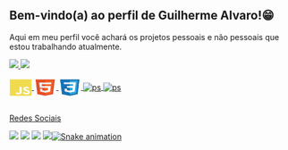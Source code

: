 ## Bem-vindo(a) ao perfil de Guilherme Alvaro!😁

Aqui em meu perfil você achará os projetos pessoais e não pessoais que estou trabalhando atualmente.

 <div>
   <a href="https://github.com/FREAKYC0D3R">
   <img height="180em" src="https://github-readme-stats.vercel.app/api?username=FREAKYC0D3R&show_icons=true&theme=tokyonight&include_all_commits=true&count_private=true"/>
   <img height="180em" src="https://github-readme-stats.vercel.app/api/top-langs/?username=FREAKYC0D3R&layout=compact&langs_count=6&theme=tokyonight"/>

</div>
<div style="display: inline_block"><br>
  <img align="center" alt="Js" height="30" width="40" src="https://raw.githubusercontent.com/devicons/devicon/master/icons/javascript/javascript-plain.svg">
  <img align="center" alt="HTML" height="30" width="40" src="https://raw.githubusercontent.com/devicons/devicon/master/icons/html5/html5-original.svg">
  <img align="center" alt="CSS" height="30" width="40" src="https://raw.githubusercontent.com/devicons/devicon/master/icons/css3/css3-original.svg">
  <img align="center" alt="ps" height="30" width="40" src="https://cdn.jsdelivr.net/gh/devicons/devicon/icons/c/c-original.svg" />
  <img align="center" alt="ps" height="30" width="40" src="https://cdn.jsdelivr.net/gh/devicons/devicon/icons/cplusplus/cplusplus-original.svg" />



</div>
 
 <br>
 
  Redes Sociais
 
<div> 
  <a href="https://www.instagram.com/meninol0st/" target="_blank"><img src="https://img.shields.io/badge/-Instagram-%23E4405F?style=for-the-badge&logo=instagram&logoColor=white" target="_blank"></a>
  <a href="https://discord.gg/GM6zBYJCqy" target="_blank"><img src="https://img.shields.io/badge/Discord-7289DA?style=for-the-badge&logo=discord&logoColor=white" target="_blank"></a> 
  <a href="https://www.linkedin.com/in/freakyc0d3r/" target="_blank"><img src="https://img.shields.io/badge/-LinkedIn-%230077B5?style=for-the-badge&logo=linkedin&logoColor=white" target="_blank"></a>
  <a href="https://twitter.com/Freakycod3r" target="_blank"><img src="https://img.shields.io/twitter/url?url=https%3A%2F%2Fshields.io"
 
  ![Snake animation](https://github.com/devemdobro/devemdobro/blob/output/github-contribution-grid-snake.svg)

</div>
